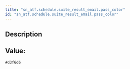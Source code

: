 ```yaml
---
title: "sn_atf.schedule.suite_result_email.pass_color"
id: "sn_atf.schedule.suite_result_email.pass_color"
---
```

## Description



## Value: 
```
#d3f6d6
```